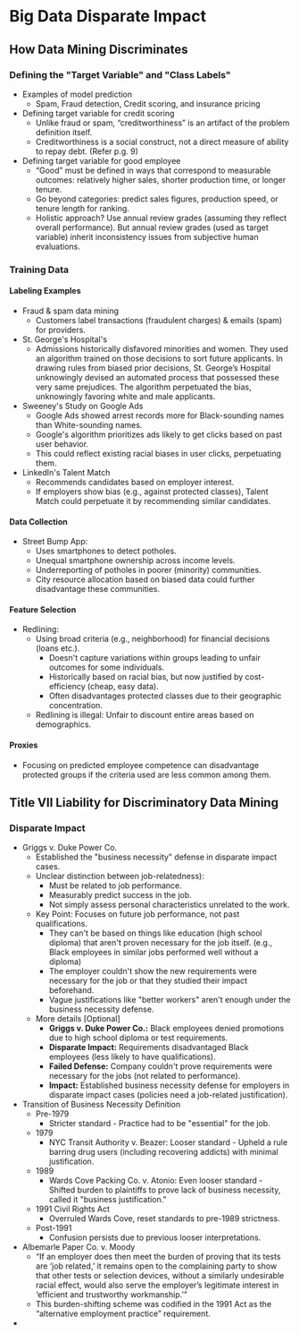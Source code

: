 ```table-of-contents
```

# Big Data Disparate Impact

## How Data Mining Discriminates

### Defining the "Target Variable" and "Class Labels"

- Examples of model prediction
	- Spam, Fraud detection, Credit scoring, and insurance pricing
- Defining target variable for credit scoring
	- Unlike fraud or spam, “creditworthiness” is an artifact of the problem definition itself.
	- Creditworthiness is a social construct, not a direct measure of ability to repay debt. (Refer p.g. 9)
- Defining target variable for good employee
	- “Good” must be defined in ways that correspond to measurable outcomes: relatively higher sales, shorter production time, or longer tenure.
	- Go beyond categories: predict sales figures, production speed, or tenure length for ranking.
	- Holistic approach? Use annual review grades (assuming they reflect overall performance). But annual review grades (used as target variable) inherit inconsistency issues from subjective human evaluations.

### Training Data

#### Labeling Examples

- Fraud & spam data mining
	- Customers label transactions (fraudulent charges) & emails (spam) for providers.
- St. George's Hospital's 
	- Admissions historically disfavored minorities and women. They used an algorithm trained on those decisions to sort future applicants. In drawing rules from biased prior decisions, St. George’s Hospital unknowingly devised an automated process that possessed these very same prejudices. The algorithm perpetuated the bias, unknowingly favoring white and male applicants.
- Sweeney's Study on Google Ads
	- Google Ads showed arrest records more for Black-sounding names than White-sounding names. 
	- Google's algorithm prioritizes ads likely to get clicks based on past user behavior.
	- This could reflect existing racial biases in user clicks, perpetuating them.
- LinkedIn's Talent Match
	- Recommends candidates based on employer interest.
	- If employers show bias (e.g., against protected classes), Talent Match could perpetuate it by recommending similar candidates.

#### Data Collection

- Street Bump App: 
	- Uses smartphones to detect potholes.
	- Unequal smartphone ownership across income levels.
	- Underreporting of potholes in poorer (minority) communities.
	- City resource allocation based on biased data could further disadvantage these communities.

#### Feature Selection

- Redlining: 
	- Using broad criteria (e.g., neighborhood) for financial decisions (loans etc.).
	    - Doesn't capture variations within groups leading to unfair outcomes for some individuals.
	    - Historically based on racial bias, but now justified by cost-efficiency (cheap, easy data).
	    - Often disadvantages protected classes due to their geographic concentration.
	- Redlining is illegal: Unfair to discount entire areas based on demographics.

#### Proxies

- Focusing on predicted employee competence can disadvantage protected groups if the criteria used are less common among them.

## Title VII Liability for Discriminatory Data Mining

### Disparate Impact

- Griggs v. Duke Power Co.
	- Established the "business necessity" defense in disparate impact cases.
	- Unclear distinction between job-relatedness):
		- Must be related to job performance.
	    - Measurably predict success in the job.
	    - Not simply assess personal characteristics unrelated to the work.
	- Key Point: Focuses on future job performance, not past qualifications.
		- They can't be based on things like education (high school diploma) that aren't proven necessary for the job itself. (e.g., Black employees in similar jobs performed well without a diploma)
		- The employer couldn't show the new requirements were necessary for the job or that they studied their impact beforehand.
		- Vague justifications like "better workers" aren't enough under the business necessity defense.
	- More details [Optional]
		- **Griggs v. Duke Power Co.:** Black employees denied promotions due to high school diploma or test requirements.
		- **Disparate Impact:** Requirements disadvantaged Black employees (less likely to have qualifications).
		- **Failed Defense:** Company couldn't prove requirements were necessary for the jobs (not related to performance).
		- **Impact:** Established business necessity defense for employers in disparate impact cases (policies need a job-related justification).
- Transition of Business Necessity Definition
	- Pre-1979
		- Stricter standard - Practice had to be "essential" for the job.
	- 1979 
		- NYC Transit Authority v. Beazer: Looser standard - Upheld a rule barring drug users (including recovering addicts) with minimal justification.
	- 1989 
		- Wards Cove Packing Co. v. Atonio: Even looser standard - Shifted burden to plaintiffs to prove lack of business necessity, called it "business justification."
	- 1991 Civil Rights Act
		- Overruled Wards Cove, reset standards to pre-1989 strictness.
	- Post-1991
		- Confusion persists due to previous looser interpretations.
- Albemarle Paper Co. v. Moody
	- “If an employer does then meet the burden of proving that its tests are ‘job related,’ it remains open to the complaining party to show that other tests or selection devices, without a similarly undesirable racial effect, would also serve the employer’s legitimate interest in ‘efficient and trustworthy workmanship.’”
	- This burden-shifting scheme was codified in the 1991 Act as the “alternative employment practice” requirement.
- 